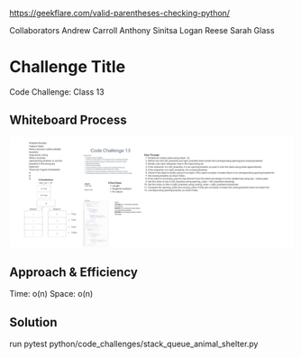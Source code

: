 https://geekflare.com/valid-parentheses-checking-python/


Collaborators
Andrew Carroll
Anthony Sinitsa
Logan Reese
Sarah Glass

# Challenge Title
Code Challenge: Class 13

## Whiteboard Process
![CodeChallenge13](<Screenshot 2023-06-28 210331.png>)

## Approach & Efficiency
Time: o(n)
Space: o(n)

## Solution
run pytest
python/code_challenges/stack_queue_animal_shelter.py







